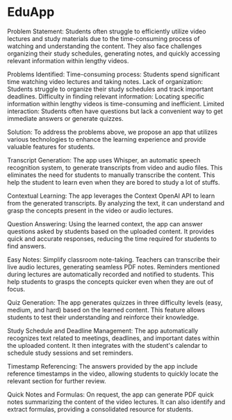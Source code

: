 ﻿# EduApp
Problem Statement:
Students often struggle to efficiently utilize video lectures and study materials due to the time-consuming process of watching and understanding the content. They also face challenges organizing their study schedules, generating notes, and quickly accessing relevant information within lengthy videos.

Problems Identified:
Time-consuming process: Students spend significant time watching video lectures and taking notes.
Lack of organization: Students struggle to organize their study schedules and track important deadlines.
Difficulty in finding relevant information: Locating specific information within lengthy videos is time-consuming and inefficient.
Limited interaction: Students often have questions but lack a convenient way to get immediate answers or generate quizzes.

Solution:
To address the problems above, we propose an app that utilizes various technologies to enhance the learning experience and provide valuable features for students.

Transcript Generation: The app uses Whisper, an automatic speech recognition system, to generate transcripts from video and audio files. This eliminates the need for students to manually transcribe the content. This help the student to learn even when they are bored to study a lot of stuffs.

Contextual Learning: The app leverages the Context OpenAI API to learn from the generated transcripts. By analyzing the text, it can understand and grasp the concepts present in the video or audio lectures.

Question Answering: Using the learned context, the app can answer questions asked by students based on the uploaded content. It provides quick and accurate responses, reducing the time required for students to find answers.

Easy Notes: Simplify classroom note-taking. Teachers can transcribe their live audio lectures, generating seamless PDF notes. Reminders mentioned during lectures are automatically recorded and notified to students. This help students to grasps the concepts quicker even when they are out of focus.

Quiz Generation: The app generates quizzes in three difficulty levels (easy, medium, and hard) based on the learned content. This feature allows students to test their understanding and reinforce their knowledge.

Study Schedule and Deadline Management: The app automatically recognizes text related to meetings, deadlines, and important dates within the uploaded content. It then integrates with the student's calendar to schedule study sessions and set reminders.

Timestamp Referencing: The answers provided by the app include reference timestamps in the video, allowing students to quickly locate the relevant section for further review.

Quick Notes and Formulas: On request, the app can generate PDF quick notes summarizing the content of the video lectures. It can also identify and extract formulas, providing a consolidated resource for students.
